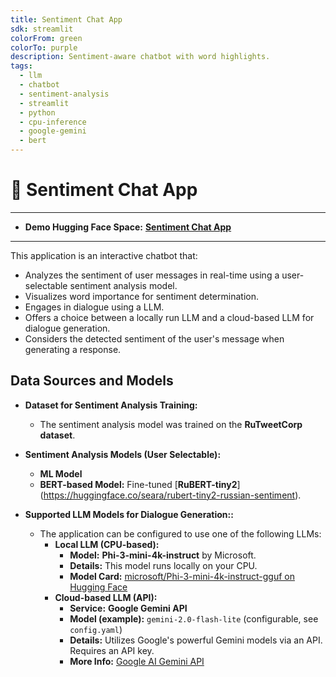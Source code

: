 ```yaml
---
title: Sentiment Chat App
sdk: streamlit
colorFrom: green
colorTo: purple
description: Sentiment-aware chatbot with word highlights.
tags:
  - llm
  - chatbot
  - sentiment-analysis
  - streamlit
  - python
  - cpu-inference
  - google-gemini
  - bert
---
```


# 💬 Sentiment Chat App

---

* **Demo Hugging Face Space:** [**Sentiment Chat App**](https://huggingface.co/spaces/lupinerh/sentiment-chat-app)

---

This application is an interactive chatbot that:
*   Analyzes the sentiment of user messages in real-time using a user-selectable sentiment analysis model.
*   Visualizes word importance for sentiment determination.
*   Engages in dialogue using a LLM.
*   Offers a choice between a locally run LLM and a cloud-based LLM for dialogue generation.
*   Considers the detected sentiment of the user's message when generating a response.


## Data Sources and Models

*   **Dataset for Sentiment Analysis Training:**
    *   The sentiment analysis model was trained on the **RuTweetCorp dataset**.

*   **Sentiment Analysis Models (User Selectable):**
    *  **ML Model** 
    *  **BERT-based Model:** Fine-tuned [**RuBERT-tiny2**] (https://huggingface.co/seara/rubert-tiny2-russian-sentiment).

*   **Supported LLM Models for Dialogue Generation::**
    *   The application can be configured to use one of the following LLMs:
        *   **Local LLM (CPU-based):**
            *   **Model:** **Phi-3-mini-4k-instruct** by Microsoft.
            *   **Details:** This model runs locally on your CPU.
            *   **Model Card:** [microsoft/Phi-3-mini-4k-instruct-gguf on Hugging Face](https://huggingface.co/microsoft/Phi-3-mini-4k-instruct-gguf)
        *   **Cloud-based LLM (API):**
            *   **Service:** **Google Gemini API**
            *   **Model (example):** `gemini-2.0-flash-lite` (configurable, see `config.yaml`)
            *   **Details:** Utilizes Google's powerful Gemini models via an API. Requires an API key.
            *   **More Info:** [Google AI Gemini API](https://ai.google.dev/docs/gemini_api_overview)
